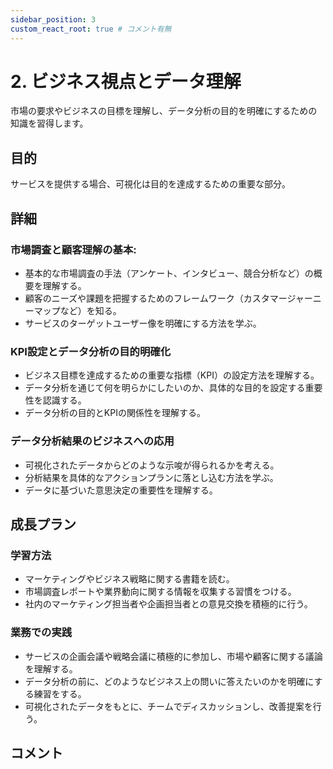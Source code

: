 ```yaml
---
sidebar_position: 3
custom_react_root: true # コメント有無
---
```


# 2. ビジネス視点とデータ理解

市場の要求やビジネスの目標を理解し、データ分析の目的を明確にするための知識を習得します。

## 目的

サービスを提供する場合、可視化は目的を達成するための重要な部分。

## 詳細

### 市場調査と顧客理解の基本:

- 基本的な市場調査の手法（アンケート、インタビュー、競合分析など）の概要を理解する。
- 顧客のニーズや課題を把握するためのフレームワーク（カスタマージャーニーマップなど）を知る。
- サービスのターゲットユーザー像を明確にする方法を学ぶ。

### KPI設定とデータ分析の目的明確化

- ビジネス目標を達成するための重要な指標（KPI）の設定方法を理解する。
- データ分析を通じて何を明らかにしたいのか、具体的な目的を設定する重要性を認識する。
- データ分析の目的とKPIの関係性を理解する。

### データ分析結果のビジネスへの応用

- 可視化されたデータからどのような示唆が得られるかを考える。
- 分析結果を具体的なアクションプランに落とし込む方法を学ぶ。
- データに基づいた意思決定の重要性を理解する。

## 成長プラン

### 学習方法

- マーケティングやビジネス戦略に関する書籍を読む。
- 市場調査レポートや業界動向に関する情報を収集する習慣をつける。
- 社内のマーケティング担当者や企画担当者との意見交換を積極的に行う。

### 業務での実践

- サービスの企画会議や戦略会議に積極的に参加し、市場や顧客に関する議論を理解する。
- データ分析の前に、どのようなビジネス上の問いに答えたいのかを明確にする練習をする。
- 可視化されたデータをもとに、チームでディスカッションし、改善提案を行う。

## コメント
